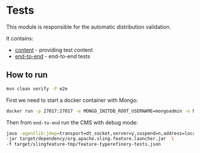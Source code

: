 # Tests
This module is responsible for the automatic distribution validation.

It contains:
- [content](./content) - providing test content
- [end-to-end](./end-to-end) - end-to-end tests

## How to run

```bash
mvn clean verify -P e2e
```

First we need to start a docker container with Mongo:
```bash
docker run -p 27017:27017 -e MONGO_INITDB_ROOT_USERNAME=mongoadmin -e MONGO_INITDB_ROOT_PASSWORD=mongoadmin mongo:4.4.6
```

Then from `end-to-end` run the CMS with debug mode:
```bash
java -agentlib:jdwp=transport=dt_socket,server=y,suspend=n,address=localhost:5005 \
-jar target/dependency/org.apache.sling.feature.launcher.jar  \
-f target/slingfeature-tmp/feature-typerefinery-tests.json
```